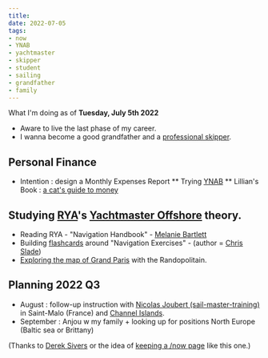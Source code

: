 ```yaml
---
title: 
date: 2022-07-05
tags:
- now
- YNAB
- yachtmaster
- skipper
- student
- sailing
- grandfather
- family
---
```


What I'm doing as of **Tuesday, July 5th 2022**

* Aware to live the last phase of my career. 
* I wanna become a good grandfather and a [professional skipper](https://ducamp.me/Sea_captain#Skipper). 

## Personal Finance 
* Intention : design a Monthly Expenses Report 
** Trying [YNAB](https://ducamp.me/YNAB)
** Lillian's Book : [a cat's guide to money](https://shop.ohmydollar.com/products/catsguidetomoney) 

## Studying [RYA](https://ducamp.me/RYA)'s [Yachtmaster Offshore](https://ducamp.me/Yachtmaster) theory.
* Reading RYA - "Navigation Handbook" - [Melanie Bartlett](https://ducamp.me/Melanie_Bartlett)
* Building [flashcards](https://ducamp.me/Flashcards) around "Navigation Exercises" - (author = [Chris Slade](https://ducamp.me/Chris_Slade))
* [Exploring the map of Grand Paris](https://www.enlargeyourparis.fr/balades/le-randopolitain-sentiers-grande-randonnee-en-ile-de-france) with the Randopolitain.

## Planning 2022 Q3
* August : follow-up instruction with <a rel='muse friend met' href="https://sail-master-training.com">Nicolas Joubert (sail-master-training)</a> in Saint-Malo (France) and [Channel Islands](https://ducamp.me/Channel_Islands).
* September : Anjou w my family + looking up for positions North Europe (Baltic sea or Brittany)

(Thanks to <a rel='muse' href='https://sive.rs'>Derek Sivers</a> or the idea of [keeping a /now page](https://nownownow.com/about) like this one.)
